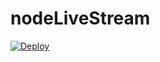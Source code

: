 # nodeLiveStream

[![Deploy](https://www.herokucdn.com/deploy/button.svg)](https://heroku.com/deploy)
